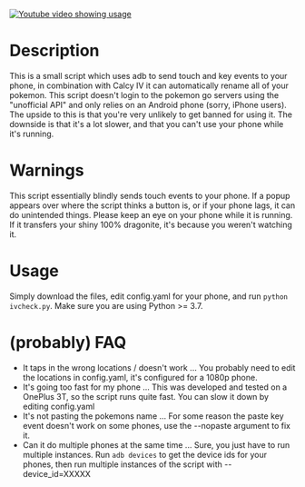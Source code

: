 [![Youtube video showing usage](http://img.youtube.com/vi/Z2GLk0VTkIs/0.jpg)](http://www.youtube.com/watch?v=Z2GLk0VTkIs)

# Description
This is a small script which uses adb to send touch and key events to your phone, in combination with Calcy IV it can automatically rename all of your pokemon. This script doesn't login to the pokemon go servers using the "unofficial API" and only relies on an Android phone (sorry, iPhone users). The upside to this is that you're very unlikely to get banned for using it. The downside is that it's a lot slower, and that you can't use your phone while it's running.

# Warnings
This script essentially blindly sends touch events to your phone. If a popup appears over where the script thinks a button is, or if your phone lags, it can do unintended things. Please keep an eye on your phone while it is running. If it transfers your shiny 100% dragonite, it's because you weren't watching it.

# Usage
Simply download the files, edit config.yaml for your phone, and run `python ivcheck.py`. Make sure you are using Python >= 3.7.

# (probably) FAQ
* It taps in the wrong locations / doesn't work
... You probably need to edit the locations in config.yaml, it's configured for a 1080p phone.
* It's going too fast for my phone
... This was developed and tested on a OnePlus 3T, so the script runs quite fast. You can slow it down by editing config.yaml
* It's not pasting the pokemons name
... For some reason the paste key event doesn't work on some phones, use the --nopaste argument to fix it.
* Can it do multiple phones at the same time
... Sure, you just have to run multiple instances. Run `adb devices` to get the device ids for your phones, then run multiple instances of the script with --device_id=XXXXX
